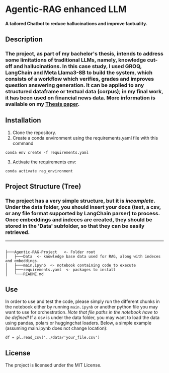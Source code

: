 # Agentic-RAG enhanced LLM
#### A tailored Chatbot to reduce hallucinations and improve factuality.

## Description
### The project, as part of my bachelor's thesis, intends to address some limitations of traditional LLMs, namely, knowledge cut-off and hallucinations. In this case study, I used GROQ, LangChain and Meta Llama3-8B to build the system, which consists of a workflow which verifies, grades and improves question answering generation. It can be applied to any structured dataframe or textual data (corpus); in my final work, it has been used on financial news data. More information is available on my [Thesis paper](https://github.com/Matcar02/Agentic-RAG-Project/blob/main/Thesis_paper.pdf).


## Installation
1. Clone the repository.
2. Create a conda environment using the requirements.yaml file with this command
```
conda env create -f requirements.yaml
```
3. Activate the requirements env:
```
conda activate rag_environment
```


## Project Structure (Tree)
### The project has a very simple structure, but it is *incomplete*. Under the data folder, you should insert your docs (text, a csv, or any file format supported by LangChain parser) to process. Once embeddings and indeces are created, they should be stored in the 'Data' subfolder, so that they can be easily retrieved.
------------
```

├───Agentic-RAG-Project   <- Folder root
│   ├───Data  <- knowledge base data used for RAG, along with indeces and embeddings.
│   ├───main.ipynb  <- notebook containing code to execute
│   ├───requirements.yaml  <- packages to install
│   └───README.md

```
## Use
In order to use and test the code, please simply run the different chunks in the notebook either by running  ```main.ipynb``` or another python file you may want to use for orchestration. *Note that file paths in the notebook have to be defined!* If a csv is under the data folder, you may want to load the data using pandas, polars or huggingchat loaders. Below, a simple example (assuming main.ipynb does not change location):
```
df = pl.read_csv('../data/'your_file.csv')

```


## License 
The project is licensed under the MIT License.
